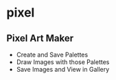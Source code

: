 # pixel

## Pixel Art Maker

- Create and Save Palettes
- Draw Images with those Palettes
- Save Images and View in Gallery